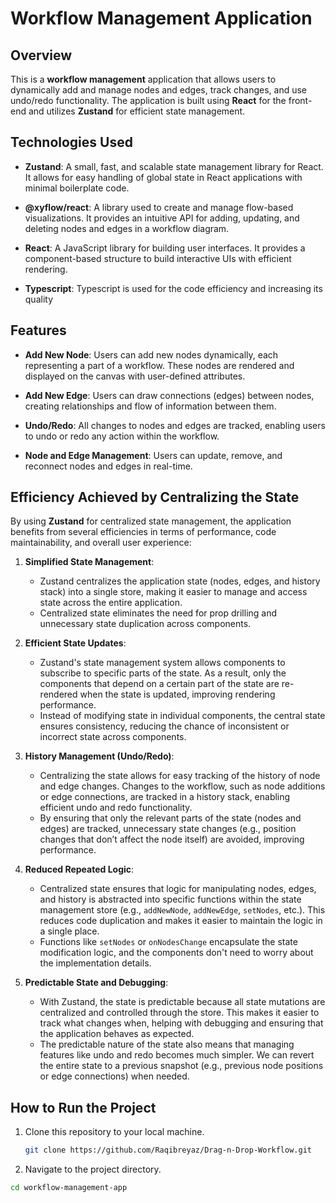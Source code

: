 # Workflow Management Application

## Overview

This is a **workflow management** application that allows users to dynamically add and manage nodes and edges, track changes, and use undo/redo functionality. The application is built using **React** for the front-end and utilizes **Zustand** for efficient state management.

## Technologies Used

- **Zustand**: A small, fast, and scalable state management library for React. It allows for easy handling of global state in React applications with minimal boilerplate code.
  
- **@xyflow/react**: A library used to create and manage flow-based visualizations. It provides an intuitive API for adding, updating, and deleting nodes and edges in a workflow diagram.

- **React**: A JavaScript library for building user interfaces. It provides a component-based structure to build interactive UIs with efficient rendering.

- **Typescript**: Typescript is used for the code efficiency and increasing its quality

## Features

- **Add New Node**: Users can add new nodes dynamically, each representing a part of a workflow. These nodes are rendered and displayed on the canvas with user-defined attributes.
  
- **Add New Edge**: Users can draw connections (edges) between nodes, creating relationships and flow of information between them.

- **Undo/Redo**: All changes to nodes and edges are tracked, enabling users to undo or redo any action within the workflow.

- **Node and Edge Management**: Users can update, remove, and reconnect nodes and edges in real-time.

## Efficiency Achieved by Centralizing the State

By using **Zustand** for centralized state management, the application benefits from several efficiencies in terms of performance, code maintainability, and overall user experience:

1. **Simplified State Management**:
   - Zustand centralizes the application state (nodes, edges, and history stack) into a single store, making it easier to manage and access state across the entire application.
   - Centralized state eliminates the need for prop drilling and unnecessary state duplication across components.

2. **Efficient State Updates**:
   - Zustand's state management system allows components to subscribe to specific parts of the state. As a result, only the components that depend on a certain part of the state are re-rendered when the state is updated, improving rendering performance.
   - Instead of modifying state in individual components, the central state ensures consistency, reducing the chance of inconsistent or incorrect state across components.

3. **History Management (Undo/Redo)**:
   - Centralizing the state allows for easy tracking of the history of node and edge changes. Changes to the workflow, such as node additions or edge connections, are tracked in a history stack, enabling efficient undo and redo functionality.
   - By ensuring that only the relevant parts of the state (nodes and edges) are tracked, unnecessary state changes (e.g., position changes that don’t affect the node itself) are avoided, improving performance.

4. **Reduced Repeated Logic**:
   - Centralized state ensures that logic for manipulating nodes, edges, and history is abstracted into specific functions within the state management store (e.g., `addNewNode`, `addNewEdge`, `setNodes`, etc.). This reduces code duplication and makes it easier to maintain the logic in a single place.
   - Functions like `setNodes` or `onNodesChange` encapsulate the state modification logic, and the components don't need to worry about the implementation details.

5. **Predictable State and Debugging**:
   - With Zustand, the state is predictable because all state mutations are centralized and controlled through the store. This makes it easier to track what changes when, helping with debugging and ensuring that the application behaves as expected.
   - The predictable nature of the state also means that managing features like undo and redo becomes much simpler. We can revert the entire state to a previous snapshot (e.g., previous node positions or edge connections) when needed.

## How to Run the Project

1. Clone this repository to your local machine.
   
   ```bash
   git clone https://github.com/Raqibreyaz/Drag-n-Drop-Workflow.git

2. Navigate to the project directory.
  ```bash
  cd workflow-management-app
